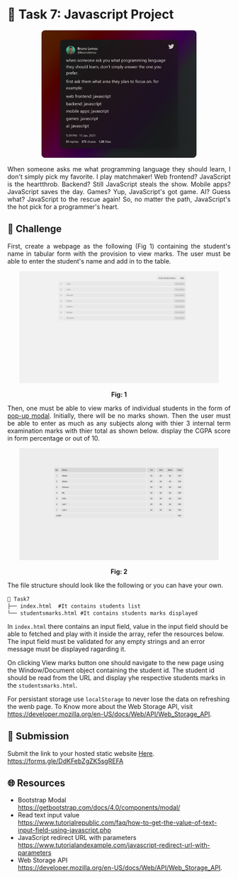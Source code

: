 # **:star2: Task 7: Javascript Project**

<p align="center">
    <img style="border-radius:8px;border:none;" width="350px" src="../screenshots/Tweet%20by%20Bruno%20Lemos.png" />
</p>

<p align="justify">
When someone asks me what programming language they should learn, I don't simply pick my favorite. I play matchmaker! Web frontend? JavaScript is the heartthrob. Backend? Still JavaScript steals the show. Mobile apps? JavaScript saves the day. Games? Yup, JavaScript's got game. AI? Guess what? JavaScript to the rescue again! So, no matter the path, JavaScript's the hot pick for a programmer's heart.
</p>

## **:pushpin: Challenge**  

<p align="justify">
First, create a webpage as the following (Fig 1) containing the student's name in tabular form with the provision to view marks. The user must be able to enter the student's name and add in to the table.  
</p>

<p align="center">
    <img src="../screenshots/1.students-list.png" width="450px"/>
</p>
<p align="center" style="font-weight:bold;">Fig: 1</p>
        
<p align="justify">
    Then, one must be able to view marks of individual students in the form of <a href="https://getbootstrap.com/docs/4.0/components/modal/">pop-up modal</a>. Initially, there will be no marks shown. Then the user must be able to enter as much as any subjects along with thier 3 internal term examination marks with thier total as shown below. display the CGPA score in form percentage or out of 10. 
</p>

<p align="center">
    <img src="../screenshots/2.marks-list.png" width="450px"/>
</p>
<p align="center" style="font-weight:bold;">Fig: 2</p>
    
<p align="justify">
    The file structure should look like the following or you can have your own. 
</p>       

    📂 Task7
    ├── index.html  #It contains students list
    └── studentsmarks.html #It contains students marks displayed

<p align="justify">
    
In `index.html` there contains an input field, value in the input field should be able to fetched and play with it inside the array, refer the resources below. The input field must be validated for any empty strings and an error message must be displayed ragarding it. 

On clicking View marks button one should navigate to the new page using the Window/Document object containing the student id. The student id should be read from the URL and display yhe respective students marks in the `studentsmarks.html`.

For persistant storage use `localStorage` to never lose the data on refreshing the wenb page. To Know more about the Web Storage API, visit https://developer.mozilla.org/en-US/docs/Web/API/Web_Storage_API. 
</p>       

    


## **📂 Submission**
Submit the link to your hosted static website [Here](https://forms.gle/DdKFebZgZK5sgREFA).</br>
https://forms.gle/DdKFebZgZK5sgREFA


## **🌐 Resources**
- Bootstrap Modal<br />https://getbootstrap.com/docs/4.0/components/modal/
- Read text input value<br />https://www.tutorialrepublic.com/faq/how-to-get-the-value-of-text-input-field-using-javascript.php
- JavaScript redirect URL with parameters<br />https://www.tutorialandexample.com/javascript-redirect-url-with-parameters
- Web Storage API<br />https://developer.mozilla.org/en-US/docs/Web/API/Web_Storage_API.
